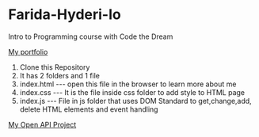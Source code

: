 # Farida-Hyderi-Io
Intro to Programming course with Code the Dream


[My portfolio](https://github.com/faridahyderi/Farida-Hyderi-Io)
1. Clone this Repository
2. It has 2 folders and 1 file
3. index.html --- open this file in the browser to learn more about me
4. index.css --- It is the file inside css folder to add style to  HTML page
5. index.js --- File in js folder that uses DOM Standard to get,change,add, delete HTML elements and event handling

[My Open API Project](https://github.com/faridahyderi/OpenAPI)

